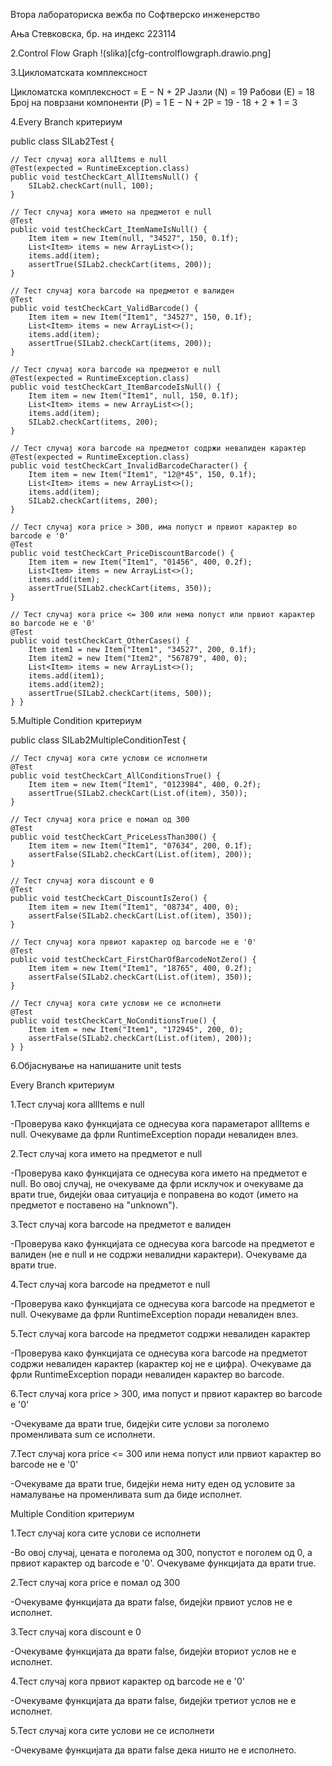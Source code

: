Втора лабораториска вежба по Софтверско инженерство

Ања Стевковска, бр. на индекс 223114

2.Control Flow Graph 
!(slika)[cfg-controlflowgraph.drawio.png]

3.Цикломатската комплексност

Цикломатска комплексност = E − N + 2P
Јазли (N) = 19
Рабови (Е) = 18
Број на поврзани компоненти (P) = 1
E − N + 2P = 19 - 18 + 2 * 1 = 3


4.Every Branch критериум


public class SILab2Test {

    // Тест случај кога allItems е null
    @Test(expected = RuntimeException.class)
    public void testCheckCart_AllItemsNull() {
        SILab2.checkCart(null, 100);
    }

    // Тест случај кога името на предметот е null
    @Test
    public void testCheckCart_ItemNameIsNull() {
        Item item = new Item(null, "34527", 150, 0.1f);
        List<Item> items = new ArrayList<>();
        items.add(item);
        assertTrue(SILab2.checkCart(items, 200));
    }

    // Тест случај кога barcode на предметот е валиден
    @Test
    public void testCheckCart_ValidBarcode() {
        Item item = new Item("Item1", "34527", 150, 0.1f);
        List<Item> items = new ArrayList<>();
        items.add(item);
        assertTrue(SILab2.checkCart(items, 200));
    }

    // Тест случај кога barcode на предметот е null
    @Test(expected = RuntimeException.class)
    public void testCheckCart_ItemBarcodeIsNull() {
        Item item = new Item("Item1", null, 150, 0.1f);
        List<Item> items = new ArrayList<>();
        items.add(item);
        SILab2.checkCart(items, 200);
    }

    // Тест случај кога barcode на предметот содржи невалиден карактер
    @Test(expected = RuntimeException.class)
    public void testCheckCart_InvalidBarcodeCharacter() {
        Item item = new Item("Item1", "12@*45", 150, 0.1f);
        List<Item> items = new ArrayList<>();
        items.add(item);
        SILab2.checkCart(items, 200);
    }

    // Тест случај кога price > 300, има попуст и првиот карактер во barcode е '0'
    @Test
    public void testCheckCart_PriceDiscountBarcode() {
        Item item = new Item("Item1", "01456", 400, 0.2f);
        List<Item> items = new ArrayList<>();
        items.add(item);
        assertTrue(SILab2.checkCart(items, 350));
    }

    // Тест случај кога price <= 300 или нема попуст или првиот карактер во barcode не е '0'
    @Test
    public void testCheckCart_OtherCases() {
        Item item1 = new Item("Item1", "34527", 200, 0.1f);
        Item item2 = new Item("Item2", "567879", 400, 0);
        List<Item> items = new ArrayList<>();
        items.add(item1);
        items.add(item2);
        assertTrue(SILab2.checkCart(items, 500));
    } }

5.Multiple Condition критериум


public class SILab2MultipleConditionTest {


    // Тест случај кога сите услови се исполнети
    @Test
    public void testCheckCart_AllConditionsTrue() {
        Item item = new Item("Item1", "0123984", 400, 0.2f);
        assertTrue(SILab2.checkCart(List.of(item), 350));
    }

    // Тест случај кога price е помал од 300
    @Test
    public void testCheckCart_PriceLessThan300() {
        Item item = new Item("Item1", "07634", 200, 0.1f);
        assertFalse(SILab2.checkCart(List.of(item), 200));
    }

    // Тест случај кога discount е 0
    @Test
    public void testCheckCart_DiscountIsZero() {
        Item item = new Item("Item1", "08734", 400, 0);
        assertFalse(SILab2.checkCart(List.of(item), 350));
    }

    // Тест случај кога првиот карактер од barcode не е '0'
    @Test
    public void testCheckCart_FirstCharOfBarcodeNotZero() {
        Item item = new Item("Item1", "18765", 400, 0.2f);
        assertFalse(SILab2.checkCart(List.of(item), 350));
    }

    // Тест случај кога сите услови не се исполнети
    @Test
    public void testCheckCart_NoConditionsTrue() {
        Item item = new Item("Item1", "172945", 200, 0);
        assertFalse(SILab2.checkCart(List.of(item), 200));
    } }

6.Објаснување на напишаните unit tests

Every Branch критериум

1.Тест случај кога allItems е null

-Проверува како функцијата се однесува кога параметарот allItems е null. Очекуваме да фрли RuntimeException поради невалиден влез.

2.Тест случај кога името на предметот е null

-Проверува како функцијата се однесува кога името на предметот е null. Во овој случај, не очекуваме да фрли исклучок и очекуваме да врати true, бидејќи оваа ситуација е поправена во кодот (името на предметот е поставено на "unknown").

3.Тест случај кога barcode на предметот е валиден

-Проверува како функцијата се однесува кога barcode на предметот е валиден (не е null и не содржи невалидни карактери). Очекуваме да врати true.

4.Тест случај кога barcode на предметот е null

-Проверува како функцијата се однесува кога barcode на предметот е null. Очекуваме да фрли RuntimeException поради невалиден влез.

5.Тест случај кога barcode на предметот содржи невалиден карактер

-Проверува како функцијата се однесува кога barcode на предметот содржи невалиден карактер (карактер кој не е цифра). Очекуваме да фрли RuntimeException поради невалиден карактер во barcode.

6.Тест случај кога price > 300, има попуст и првиот карактер во barcode е '0'

-Очекуваме да врати true, бидејќи сите услови за поголемо променливата sum се исполнети.

7.Тест случај кога price <= 300 или нема попуст или првиот карактер во barcode не е '0'

-Очекуваме да врати true, бидејќи нема ниту еден од условите за намалување на променливата sum да биде исполнет.

Multiple Condition критериум

1.Тест случај кога сите услови се исполнети

-Во овој случај, цената е поголема од 300, попустот е поголем од 0, а првиот карактер од barcode е '0'. Очекуваме функцијата да врати true.

2.Тест случај кога price е помал од 300

-Очекуваме функцијата да врати false, бидејќи првиот услов не е исполнет.

3.Тест случај кога discount е 0

-Очекуваме функцијата да врати false, бидејќи вториот услов не е исполнет.

4.Тест случај кога првиот карактер од barcode не е '0'

-Очекуваме функцијата да врати false, бидејќи третиот услов не е исполнет.

5.Тест случај кога сите услови не се исполнети

-Очекуваме функцијата да врати false дека ништо не е исполнето.


